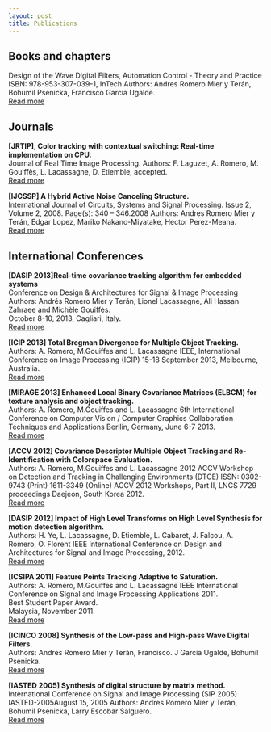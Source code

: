 ```yaml
---
layout: post
title: Publications
---
```


## Books and chapters

<i class="icon-book"></i> Design of the Wave Digital Filters, Automation Control - Theory and Practice<br>
ISBN: 978-953-307-039-1, InTech
Authors: Andres Romero Mier y Terán, Bohumil Psenicka, Francisco García Ugalde.  
<a class="btn btn-small btn-info" href="#">
    <i class="icon-download-alt"></i> 
    Read more
</a>

## Journals

**<i class="icon-book"></i> [JRTIP], Color tracking with contextual switching: Real-time implementation on CPU.**<br>
Journal of Real Time Image Processing.
Authors: F. Laguzet, A. Romero, M. Gouiffès, L. Lacassagne, D. Etiemble, accepted.  
<a class="btn btn-small btn-info" href="#">
    <i class="icon-download-alt"></i> 
    Read more
</a>

**<i class="icon-book"></i> [IJCSSP] A Hybrid Active Noise Canceling Structure.**<br>
International Journal of Circuits, Systems and Signal Processing. Issue 2, Volume 2, 2008. Page(s): 340 – 346.2008
Authors: Andres Romero Mier y Terán, Edgar Lopez, Mariko Nakano-Miyatake, Hector Perez-Meana.  
<a class="btn btn-small btn-info" href="#">
    <i class="icon-download-alt"></i> 
    Read more
</a>

## International Conferences
**<i class="icon-book"></i>[DASIP 2013]Real-time covariance tracking algorithm for embedded systems**  
Conference on Design & Architectures for Signal & Image Processing
Authors: Andrés Romero Mier y Terán, Lionel Lacassagne, Ali Hassan Zahraee and Michèle Gouiffès.  
October 8-10, 2013, Cagliari, Italy.  
<a class="btn btn-small btn-info" href="#">
    <i class="icon-download-alt"></i> 
    Read more
</a>

**<i class="icon-book"></i> [ICIP 2013] Total Bregman Divergence for Multiple Object Tracking.**<br>
Authors: A. Romero, M.Gouiffes and L. Lacassagne
IEEE, International Conference on Image Processing (ICIP)
15-18 September 2013, Melbourne, Australia.  
<a class="btn btn-small btn-info" href="#">
    <i class="icon-download-alt"></i> 
    Read more
</a>

**<i class="icon-book"></i> [MIRAGE 2013] Enhanced Local Binary Covariance Matrices (ELBCM) for texture analysis and object tracking.**<br>
Authors: A. Romero, M.Gouiffes and L. Lacassagne
6th International Conference on Computer Vision / Computer Graphics Collaboration Techniques and Applications
Berllin, Germany, June 6-7 2013.  
<a class="btn btn-small btn-info" href="#">
    <i class="icon-download-alt"></i> 
    Read more
</a>

**<i class="icon-book"></i> [ACCV 2012] Covariance Descriptor Multiple Object Tracking and Re-Identification with Colorspace Evaluation.**<br>
Authors: A. Romero, M.Gouiffes and L. Lacassagne
2012 ACCV Workshop on Detection and Tracking in Challenging Environments (DTCE)
ISSN: 0302-9743 (Print) 1611-3349 (Online)
ACCV 2012 Workshops, Part II, LNCS 7729 proceedings
Daejeon, South Korea 2012.  
<a class="btn btn-small btn-info" href="#">
    <i class="icon-download-alt"></i> 
    Read more
</a>

**<i class="icon-book"></i> [DASIP 2012] Impact of High Level Transforms on High Level Synthesis for motion detection algorithm.**<br>
Authors: H. Ye, L. Lacassagne, D. Etiemble, L. Cabaret, J. Falcou, A. Romero, O. Florent 
IEEE International Conference on Design and Architectures for Signal and Image Processing, 2012.  
<a class="btn btn-small btn-info" href="#">
    <i class="icon-download-alt"></i> 
    Read more
</a>

**<i class="icon-book"></i> [ICSIPA 2011] Feature Points Tracking Adaptive to Saturation.**<br>
Authors: A. Romero, M.Gouiffes and L. Lacassagne
IEEE International Conference on Signal and Image Processing Applications 2011.  
Best Student Paper Award.  
Malaysia, November 2011.  
<a class="btn btn-small btn-info" href="#">
    <i class="icon-download-alt"></i> 
    Read more
</a>

**<i class="icon-book"></i> [ICINCO 2008] Synthesis of the Low-pass and High-pass Wave Digital Filters.**<br>
Authors: Andres Romero Mier y Terán, Francisco. J García Ugalde, Bohumil Psenicka.  
<a class="btn btn-small btn-info" href="#">
    <i class="icon-download-alt"></i> 
    Read more
</a>

**<i class="icon-book"></i> [IASTED 2005] Synthesis of digital structure by matrix method.**<br>
International Conference on Signal and Image Processing (SIP 2005) IASTED-2005August 15, 2005
Authors: Andres Romero Mier y Terán, Bohumil Psenicka, Larry Escobar Salguero.  
<a class="btn btn-small btn-info" href="#">
    <i class="icon-download-alt"></i> 
    Read more
</a>
